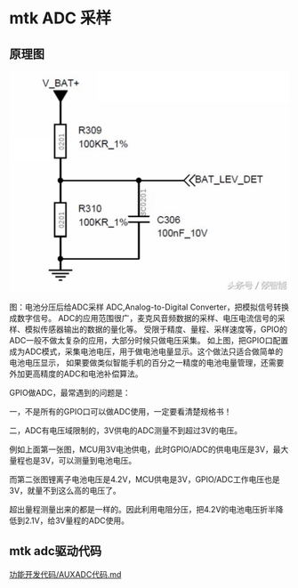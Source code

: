 # mtk ADC 采样

## 原理图

![adc](./img/adc.png)

图：电池分压后给ADC采样
ADC,Analog-to-Digital Converter，把模拟信号转换成数字信号。
ADC的应用范围很广，麦克风音频数据的采样、电压电流信号的采样、模拟传感器输出的数据的量化等。
受限于精度、量程、采样速度等，GPIO的ADC一般不做太复杂的应用，大部分时候只做电压采集。
如上图，把GPIO口配置成为ADC模式，采集电池电压，用于做电池电量显示。这个做法只适合做简单的电池电压显示，
如果要做类似智能手机的百分之一精度的电池电量管理，还需要外加更高精度的ADC和电池补偿算法。

GPIO做ADC，最常遇到的问题是：

一，不是所有的GPIO口可以做ADC使用，一定要看清楚规格书！

二，ADC有电压域限制的，3V供电的ADC测量不到超过3V的电压。

例如上面第一张图，MCU用3V电池供电，此时GPIO/ADC的供电电压是3V，最大量程也是3V，可以测量到电池电压。

而第二张图锂离子电池电压是4.2V，MCU供电是3V，GPIO/ADC工作电压也是3V，就量不到这么高的电压了。

超出量程测量出来的都是一样的。因此利用电阻分压，把4.2V的电池电压折半降低到2.1V，给3V量程的ADC使用。

## mtk adc驱动代码

[功能开发代码/AUXADC代码.md](./../功能开发代码/AUXADC代码.md)
